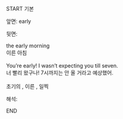 START
기본

앞면:
early


뒷면:
<div>the early morning </div><div>이른 아침</div><div><br></div><div><div>You’re early! I wasn’t expecting you till seven. </div><div>너 빨리 왔구나! 7시까지는 안 올 거라고 예상했어.</div></div><div><br></div><div>초기의 , 이른 , 일찍</div>


해석:
<!--ID: 1746614453796-->
END